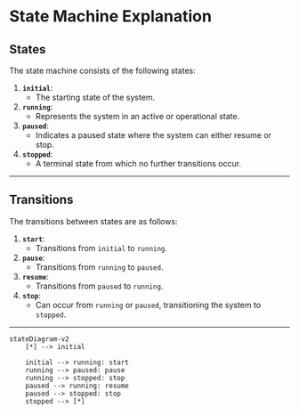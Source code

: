 # State Machine Explanation

## **States**
The state machine consists of the following states:

1. **`initial`**: 
   - The starting state of the system.
2. **`running`**: 
   - Represents the system in an active or operational state.
3. **`paused`**: 
   - Indicates a paused state where the system can either resume or stop.
4. **`stopped`**: 
   - A terminal state from which no further transitions occur.

---

## **Transitions**
The transitions between states are as follows:

1. **`start`**: 
   - Transitions from `initial` to `running`.
2. **`pause`**: 
   - Transitions from `running` to `paused`.
3. **`resume`**: 
   - Transitions from `paused` to `running`.
4. **`stop`**: 
   - Can occur from `running` or `paused`, transitioning the system to `stopped`.

---

```mermaid
stateDiagram-v2
    [*] --> initial

    initial --> running: start
    running --> paused: pause
    running --> stopped: stop
    paused --> running: resume
    paused --> stopped: stop
    stopped --> [*]
```
